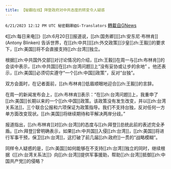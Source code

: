 ```yaml
---
title: 【秘翻在线】拜登政府对中共态度的转变令人疑惑
---
```

`6/21/2023 12:12 PM UTC 秘密翻譯組G-Translators` [轉載自GNews](https://gnews.org/articles/1400671)

《[[zh:每日来电]]》[[zh:6月20日]]报道说，[[zh:国务卿]][[zh:安东尼·布林肯]] (Antony Blinken) 告诉世界，在[[zh:中共]][[zh:外交政策]]沙皇[[zh:王毅]]的要求下，[[zh:美国]]将不会直接支持[[zh:台湾]]独立。

根据[[zh:中共国外交部]]对讨论情况的介绍，[[zh:王毅]]在周一与[[zh:布林肯]]的会谈中表示，[[zh:中共国]]在[[zh:台湾问题]]上“没有妥协或让步的余地” 。他还表示，[[zh:美国]]必须切实遵守“一个[[zh:中国]]政策”，反对“台独”。

双方会面时，在记者面前，[[zh:布林肯]]低眉顺眼地迎合[[zh:王毅]]的言辞。

在周一的新闻发布会上，[[zh:布林肯]]表示：“在[[zh:台湾问题]]上，我重申了[[zh:美国]]长期以来的一个[[zh:中国]]政策。该政策没有发生改变，并以[[zh:台湾关系法]]，三个联合公报和六项保证为政策指导。我们不支持台独，反对任何一方单方面改变现状。[[zh:美国]]将继续期待和平解决两岸分歧。”

报道指出，[[zh:布林肯]]对[[zh:台湾]]的态度与[[zh:拜登]]总统此前的表述完全矛盾。[[zh:拜登]]曾明确表示，如果[[zh:中共国]]入侵[[zh:台湾]]，[[zh:美国]]将进行军事干预，保卫[[zh:台湾]]，这打破了前几届[[zh:政府]]一贯的“战略模糊”。

同样令人疑惑的是，[[zh:美国]]如何能够在不支持[[zh:台湾]]独立的同时，继续根据《[[zh:台湾关系法]]》向[[zh:台湾]]提供军事援助，帮助[[zh:台湾]]抵御[[zh:中国共产党]]的侵略？
